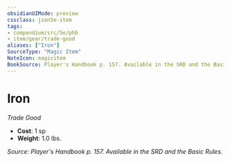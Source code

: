 ```yaml
---
obsidianUIMode: preview
cssclass: json5e-item
tags:
- compendium/src/5e/phb
- item/gear/trade-good
aliases: ["Iron"]
SourceType: "Magic Item"
NoteIcon: magicitem
BookSource: Player's Handbook p. 157. Available in the SRD and the Basic Rules.
---
```

# Iron
*Trade Good*  

- **Cost**: 1 sp
- **Weight**: 1.0 lbs.

*Source: Player's Handbook p. 157. Available in the SRD and the Basic Rules.*
